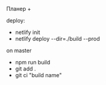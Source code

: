 Планер +

deploy:

- netlify init
- netlify deploy --dir=./build --prod

on master

- npm run build
- git add .
- git ci "build name"
